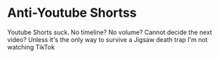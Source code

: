 # Anti-Youtube Shortss

Youtube Shorts suck. No timeline? No volume? Cannot decide the next video?
Unless it's the only way to survive a Jigsaw death trap I'm not watching TikTok